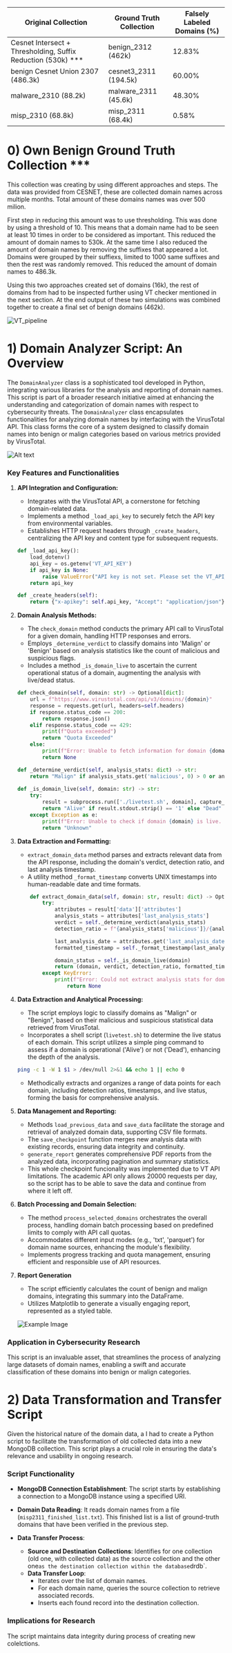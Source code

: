 | Original Collection         | Ground Truth Collection | Falsely Labeled Domains (%) |
|-------------------------------|-------------------------|-----------------------------|
| Cesnet Intersect + Thresholding, Suffix Reduction (530k) *** | benign_2312 (462k)         | 12.83%                 |
| benign Cesnet Union 2307 (486.3k)                       | cesnet3_2311 (194.5k)       | 60.00%                      |
| malware_2310 (88.2k)                                    | malware_2311 (45.6k)       | 48.30%                      |
| misp_2310 (68.8k)                                       | misp_2311 (68.4k)          | 0.58%                       |


# 0) Own Benign Ground Truth Collection ***
This collection was creating by using different approaches and steps. The data was provided from CESNET, these are collected domain names across multiple months. Total amount of these domains names was over 500 milion. 

First step in reducing this amount was to use thresholding. This was done by using a threshold of 10. This means that a domain name had to be seen at least 10 times in order to be considered as important. This reduced the amount of domain names to 530k. At the same time I also reduced the amount of domain names by removing the suffixes that appeared a lot. Domains were grouped by their suffiexs, limited to 1000 same suffixes and then the rest was randomly removed. This reduced the amount of domain names to 486.3k.

Using this two approaches created set of domains (16k), the rest of domains from had to be inspected further using VT checker mentioned in the next section. At the end output of these two simulations was combined together to create a final set of benign domains (462k).

![VT_pipeline](pipeline2-1.png)

# 1) Domain Analyzer Script: An Overview

The `DomainAnalyzer` class is a sophisticated tool developed in Python, integrating various libraries for the analysis and reporting of domain names. This script is part of a broader research initiative aimed at enhancing the understanding and categorization of domain names with respect to cybersecurity threats.
The `DomainAnalyzer` class encapsulates functionalities for analyzing domain names by interfacing with the VirusTotal API. This class forms the core of a system designed to classify domain names into benign or malign categories based on various metrics provided by VirusTotal.

![Alt text](VT2-1.png)

### Key Features and Functionalities

1. **API Integration and Configuration:**
   - Integrates with the VirusTotal API, a cornerstone for fetching domain-related data.
   - Implements a method `_load_api_key` to securely fetch the API key from environmental variables.
   - Establishes HTTP request headers through `_create_headers`, centralizing the API key and content type for subsequent requests.

    ```python
   def _load_api_key():
        load_dotenv()
        api_key = os.getenv('VT_API_KEY')
        if api_key is None:
            raise ValueError("API key is not set. Please set the VT_API_KEY environment variable.")
        return api_key

    def _create_headers(self):
        return {"x-apikey": self.api_key, "Accept": "application/json"}
    ```

2. **Domain Analysis Methods:**
   - The `check_domain` method conducts the primary API call to VirusTotal for a given domain, handling HTTP responses and errors.
   - Employs `_determine_verdict` to classify domains into 'Malign' or 'Benign' based on analysis statistics like the count of malicious and suspicious flags.
   - Includes a method `_is_domain_live` to ascertain the current operational status of a domain, augmenting the analysis with live/dead status.
    ```python
    def check_domain(self, domain: str) -> Optional[dict]:
        url = f"https://www.virustotal.com/api/v3/domains/{domain}"
        response = requests.get(url, headers=self.headers)
        if response.status_code == 200:
            return response.json()
        elif response.status_code == 429:
            print(f"Quota exceeded")
            return "Quota Exceeded"
        else:
            print(f"Error: Unable to fetch information for domain {domain}. {response.text}")
            return None

    def _determine_verdict(self, analysis_stats: dict) -> str:
        return "Malign" if analysis_stats.get('malicious', 0) > 0 or analysis_stats.get('suspicious', 0) > 1 else "Benign" 
            
    def _is_domain_live(self, domain: str) -> str:
        try:
            result = subprocess.run(['./livetest.sh', domain], capture_output=True, text=True)
            return "Alive" if result.stdout.strip() == '1' else "Dead"
        except Exception as e:
            print(f"Error: Unable to check if domain {domain} is live. {e}")
            return "Unknown"
    ```

3. **Data Extraction and Formatting:**
   - `extract_domain_data` method parses and extracts relevant data from the API response, including the domain's verdict, detection ratio, and last analysis timestamp.
   - A utility method `_format_timestamp` converts UNIX timestamps into human-readable date and time formats.
    ```python
        def extract_domain_data(self, domain: str, result: dict) -> Optional[Tuple]:
            try:
                attributes = result['data']['attributes']
                analysis_stats = attributes['last_analysis_stats']
                verdict = self._determine_verdict(analysis_stats)
                detection_ratio = f"{analysis_stats['malicious']}/{analysis_stats['malicious'] + analysis_stats['harmless']}"

                last_analysis_date = attributes.get('last_analysis_date', attributes.get('last_submission_date', 0))
                formatted_timestamp = self._format_timestamp(last_analysis_date) if last_analysis_date else 'N/A'

                domain_status = self._is_domain_live(domain)
                return (domain, verdict, detection_ratio, formatted_timestamp, analysis_stats.get('harmless', 0), analysis_stats.get('malicious', 0), analysis_stats.get('suspicious', 0), domain_status)
            except KeyError:
                print(f"Error: Could not extract analysis stats for domain {domain}")
                    return None
    ```

4. **Data Extraction and Analytical Processing:**
   - The script employs logic to classify domains as "Malign" or "Benign", based on their malicious and suspicious statistical data retrieved from VirusTotal.
   - Incorporates a shell script (`livetest.sh`) to determine the live status of each domain. This script utilizes a simple ping command to assess if a domain is operational ('Alive') or not ('Dead'), enhancing the depth of the analysis.

    ```sh
    ping -c 1 -W 1 $1 > /dev/null 2>&1 && echo 1 || echo 0
    ```

   - Methodically extracts and organizes a range of data points for each domain, including detection ratios, timestamps, and live status, forming the basis for comprehensive analysis.

5. **Data Management and Reporting:**
   - Methods `load_previous_data` and `save_data` facilitate the storage and retrieval of analyzed domain data, supporting CSV file formats.
   - The `save_checkpoint` function merges new analysis data with existing records, ensuring data integrity and continuity.
   - `generate_report` generates comprehensive PDF reports from the analyzed data, incorporating pagination and summary statistics.
   - This whole checkpoint funcionality was implemented due to VT API limitations. The academic API only allows 20000 requests per day, so the script has to be able to save the data and continue from where it left off.

6. **Batch Processing and Domain Selection:**
   - The method `process_selected_domains` orchestrates the overall process, handling domain batch processing based on predefined limits to comply with API call quotas.
   - Accommodates different input modes (e.g., 'txt', 'parquet') for domain name sources, enhancing the module's flexibility.
   - Implements progress tracking and quota management, ensuring efficient and responsible use of API resources.


7. **Report Generation**
   - The script efficiently calculates the count of benign and malign domains, integrating this summary into the DataFrame.
   - Utilizes Matplotlib to generate a visually engaging report, represented as a styled table. 

   ![Example Image](fp_check.png)



### Application in Cybersecurity Research

This script is an invaluable asset, that streamlines the process of analyzing large datasets of domain names, enabling a swift and accurate classification of these domains into benign or malign categories. 


# 2) Data Transformation and Transfer Script

Given the historical nature of the domain data, a I had to create a Python script to facilitate the transformation of old collected data into a new MongoDB collection. This script plays a crucial role in ensuring the data's relevance and usability in ongoing research.

### Script Functionality

- **MongoDB Connection Establishment**: The script starts by establishing a connection to a MongoDB instance using a specified URI.

- **Domain Data Reading**: It reads domain names from a file (`misp2311_finished_list.txt`). This finished list is a list of ground-truth domains that have been verified in the previous step.

- **Data Transfer Process**:
  - **Source and Destination Collections**: Identifies for one collection (old one, with collected data) as the source collection and the other one` as the destination collection within the database `drdb`.
  - **Data Transfer Loop**:
    - Iterates over the list of domain names.
    - For each domain name, queries the source collection to retrieve associated records.
    - Inserts each found record into the destination collection.

### Implications for Research

 The script maintains data integrity during process of creating new colelctions.



